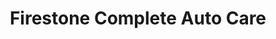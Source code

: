 ---
title: "Firestone Complete Auto Care"
url: /knightdale/firestone-complete-auto-care/
shop: Autowerkstatt
---